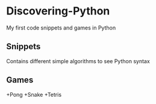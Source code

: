 # Discovering-Python
My first code snippets and games in Python

## Snippets
Contains different simple algorithms to see Python syntax

## Games
+Pong
+Snake
+Tetris
